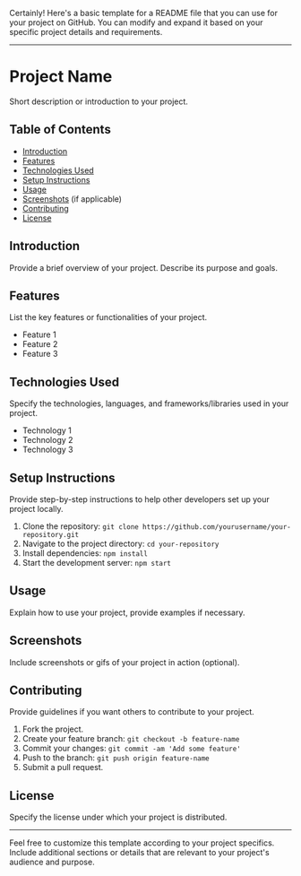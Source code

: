 Certainly! Here's a basic template for a README file that you can use for your project on GitHub. You can modify and expand it based on your specific project details and requirements.

---

# Project Name

Short description or introduction to your project.

## Table of Contents

- [Introduction](#introduction)
- [Features](#features)
- [Technologies Used](#technologies-used)
- [Setup Instructions](#setup-instructions)
- [Usage](#usage)
- [Screenshots](#screenshots) (if applicable)
- [Contributing](#contributing)
- [License](#license)

## Introduction

Provide a brief overview of your project. Describe its purpose and goals.

## Features

List the key features or functionalities of your project.

- Feature 1
- Feature 2
- Feature 3

## Technologies Used

Specify the technologies, languages, and frameworks/libraries used in your project.

- Technology 1
- Technology 2
- Technology 3

## Setup Instructions

Provide step-by-step instructions to help other developers set up your project locally.

1. Clone the repository: `git clone https://github.com/yourusername/your-repository.git`
2. Navigate to the project directory: `cd your-repository`
3. Install dependencies: `npm install`
4. Start the development server: `npm start`

## Usage

Explain how to use your project, provide examples if necessary.

## Screenshots

Include screenshots or gifs of your project in action (optional).

## Contributing

Provide guidelines if you want others to contribute to your project.

1. Fork the project.
2. Create your feature branch: `git checkout -b feature-name`
3. Commit your changes: `git commit -am 'Add some feature'`
4. Push to the branch: `git push origin feature-name`
5. Submit a pull request.

## License

Specify the license under which your project is distributed.

---

Feel free to customize this template according to your project specifics. Include additional sections or details that are relevant to your project's audience and purpose.